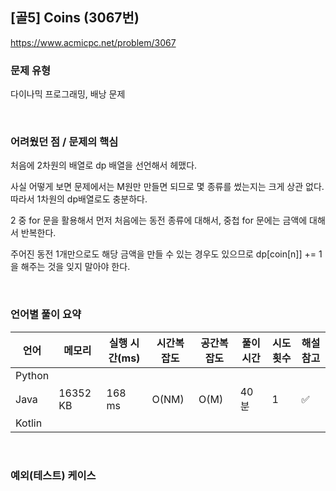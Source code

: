 ## [골5] Coins (3067번)

https://www.acmicpc.net/problem/3067

### 문제 유형

다이나믹 프로그래밍, 배낭 문제

<br>

### 어려웠던 점 / 문제의 핵심

처음에 2차원의 배열로 dp 배열을 선언해서 헤맸다.

사실 어떻게 보면 문제에서는 M원만 만들면 되므로 몇 종류를 썼는지는 크게 상관 없다. 따라서 1차원의 dp배열로도 충분하다.

2 중 for 문을 활용해서 먼저 처음에는 동전 종류에 대해서, 중첩 for 문에는 금액에 대해서 반복한다.

주어진 동전 1개만으로도 해당 금액을 만들 수 있는 경우도 있으므로 dp[coin[n]] += 1을 해주는 것을 잊지 말아야 한다. 

<br>

### 언어별 풀이 요약

| 언어   | 메모리   | 실행 시간(ms) | 시간복잡도 | 공간복잡도 | 풀이 시간 | 시도 횟수 | 해설 참고          |
| ------ | -------- | ------------- | ---------- | ---------- | --------- | --------- | ------------------ |
| Python |          |               |            |            |           |           |                    |
| Java   | 16352 KB | 168 ms        | O(NM)      | O(M)       | 40분      | 1         | :white_check_mark: |
| Kotlin |          |               |            |            |           |           |                    |

<br>

### 예외(테스트) 케이스

```
```

